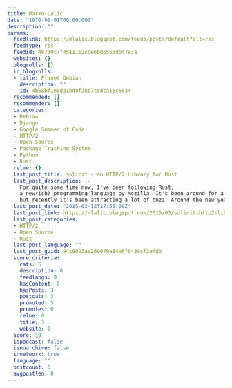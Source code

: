 ```yaml
---
title: Marko Lalic
date: "1970-01-01T00:00:00Z"
description: ""
params:
  feedlink: https://mlalic.blogspot.com/feeds/posts/default?alt=rss
  feedtype: rss
  feedid: 48730c7f4511112cce6bd6556db47e3a
  websites: {}
  blogrolls: []
  in_blogrolls:
  - title: Planet Debian
    description: ""
    id: 4b58bf166d81bd8f38b7c8dca18c6834
  recommended: []
  recommender: []
  categories:
  - Debian
  - Django
  - Google Summer of Code
  - HTTP/2
  - Open Source
  - Package Tracking System
  - Python
  - Rust
  relme: {}
  last_post_title: solicit - an HTTP/2 Library for Rust
  last_post_description: |-
    For quite some time now, I've been following Rust,
    a new(ish) programming language by Mozilla. It's been around for a while,
    but recently it's been attracting a lot of buzz. Around the new year,
  last_post_date: "2015-03-12T17:55:00Z"
  last_post_link: https://mlalic.blogspot.com/2015/03/solicit-http2-library-for-rust.html
  last_post_categories:
  - HTTP/2
  - Open Source
  - Rust
  last_post_language: ""
  last_post_guid: 94c9093ae269079e84e6f6439cf2afdb
  score_criteria:
    cats: 5
    description: 0
    feedlangs: 0
    hasContent: 0
    hasPosts: 3
    postcats: 3
    promoted: 5
    promotes: 0
    relme: 0
    title: 3
    website: 0
  score: 19
  ispodcast: false
  isnoarchive: false
  innetwork: true
  language: ""
  postcount: 5
  avgpostlen: 0
---
```

